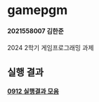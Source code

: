 # gamepgm
#### 2021558007 김한준
2024 2학기 게임프로그래밍 과제



## 실행 결과
#### [0912 실행결과 모음](https://github.com/G0guMa/gamepgm/blob/main/0912/readme.md)
